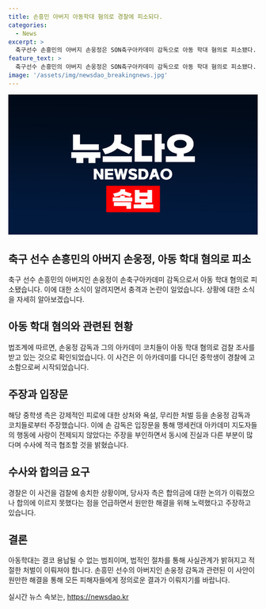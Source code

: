 ```yaml
---
title: 손흥민 아버지 아동학대 혐의로 경찰에 피소되다.
categories:
  - News
excerpt: >
  축구선수 손흥민의 아버지 손웅정은 SON축구아카데미 감독으로 아동 학대 혐의로 피소됐다. C군은 A 코치로부터 부상을 입은 후 B 코치로부터 욕설과 폭력을 당했다 주장했고, 합의금 요구 등 2차 가해로 판단 중이다. 손 감독은 사실관계를 왜곡하지 않고 수사에 적극 협조할 것이며, 아동들에 대한 사랑이 전제된 행동이 없었다고 주장했다. 이에 대한 수사가 아직 진행 중이다.
feature_text: >
  축구선수 손흥민의 아버지 손웅정은 SON축구아카데미 감독으로 아동 학대 혐의로 피소됐다. C군은 A 코치로부터 부상을 입은 후 B 코치로부터 욕설과 폭력을 당했다 주장했고, 합의금 요구 등 2차 가해로 판단 중이다. 손 감독은 사실관계를 왜곡하지 않고 수사에 적극 협조할 것이며, 아동들에 대한 사랑이 전제된 행동이 없었다고 주장했다. 이에 대한 수사가 아직 진행 중이다.
image: '/assets/img/newsdao_breakingnews.jpg'
---
```


<p><img src="/assets/img/newsdao_breakingnews.jpg" alt="implanttips 속보" /></p>

<h2 data-ke-size="size26">축구 선수 손흥민의 아버지 손웅정, 아동 학대 혐의로 피소</h2>

<p data-ke-size="size16">축구 선수 손흥민의 아버지인 손웅정이 손축구아카데미 감독으로서 아동 학대 혐의로 피소됐습니다. 이에 대한 소식이 알려지면서 충격과 논란이 일었습니다. 상황에 대한 소식을 자세히 알아보겠습니다.</p>

<h2 data-ke-size="size26">아동 학대 혐의와 관련된 현황</h2>

<p data-ke-size="size16">법조계에 따르면, 손웅정 감독과 그의 아카데미 코치들이 아동 학대 혐의로 검찰 조사를 받고 있는 것으로 확인되었습니다. 이 사건은 이 아카데미를 다니던 중학생이 경찰에 고소함으로써 시작되었습니다.</p>

<h2 data-ke-size="size26">주장과 입장문</h2>

<p data-ke-size="size16">해당 중학생 측은 강제적인 피로에 대한 상처와 욕설, 무리한 처벌 등을 손웅정 감독과 코치들로부터 주장했습니다. 이에 손 감독은 입장문을 통해 맹세컨대 아카데미 지도자들의 행동에 사랑이 전제되지 않았다는 주장을 부인하면서 동시에 진실과 다른 부분이 많다며 수사에 적극 협조할 것을 밝혔습니다.</p>

<h2 data-ke-size="size26">수사와 합의금 요구</h2>

<p data-ke-size="size16">경찰은 이 사건을 검찰에 송치한 상황이며, 당사자 측은 합의금에 대한 논의가 이뤄졌으나 합의에 이르지 못했다는 점을 언급하면서 원만한 해결을 위해 노력했다고 주장하고 있습니다.</p>

<h2 data-ke-size="size26">결론</h2>

<p data-ke-size="size16">아동학대는 결코 용납될 수 없는 범죄이며, 법적인 절차를 통해 사실관계가 밝혀지고 적절한 처벌이 이뤄져야 합니다. 손흥민 선수의 아버지인 손웅정 감독과 관련된 이 사안이 원만한 해결을 통해 모든 피해자들에게 정의로운 결과가 이뤄지기를 바랍니다.</p>
실시간 뉴스 속보는, <a href="https://newsdao.kr" rel="dofollow">https://newsdao.kr</a>



